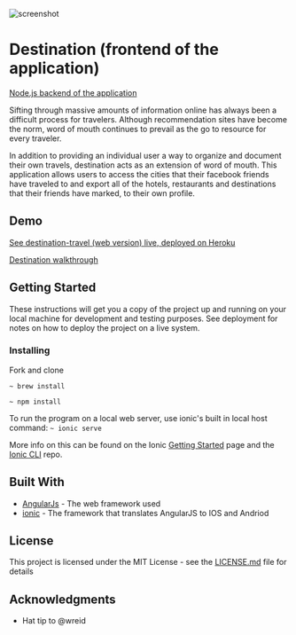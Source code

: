 
![screenshot](https://github.com/ith-harvey/destination-travel/screenshot.png)

# Destination (frontend of the application)

[Node.js backend of the application](https://github.com/ith-harvey/destination-travel-backend)

Sifting through massive amounts of information online has always been a difficult process for travelers. Although recommendation sites have become the norm, word of mouth continues to prevail as the go to resource for every traveler.

In addition to providing an individual user a way to organize and document their own travels, destination acts as an extension of word of mouth. This application allows users to access the cities that their facebook friends have traveled to and export all of the hotels, restaurants and destinations that their friends have marked, to their own profile.



## Demo

[See destination-travel (web version) live, deployed on Heroku](https://destination-travel.herokuapp.com/#/app/home)

[Destination walkthrough](https://youtu.be/ue5LFooJ7LY)

## Getting Started

These instructions will get you a copy of the project up and running on your local machine for development and testing purposes. See deployment for notes on how to deploy the project on a live system.

### Installing

Fork and clone

`~ brew install`

`~ npm install`

To run the program on a local web server, use ionic's built in local host command: `~ ionic serve`

More info on this can be found on the Ionic [Getting Started](http://ionicframework.com/getting-started) page and the [Ionic CLI](https://github.com/driftyco/ionic-cli) repo.

## Built With

* [AngularJs](https://code.angularjs.org/1.6.5/docs/api) - The web framework used
* [ionic](https://ionicframework.com/docs/v1/) - The framework that translates AngularJS to IOS and Andriod


## License

This project is licensed under the MIT License - see the [LICENSE.md](LICENSE.md) file for details

## Acknowledgments

* Hat tip to @wreid
